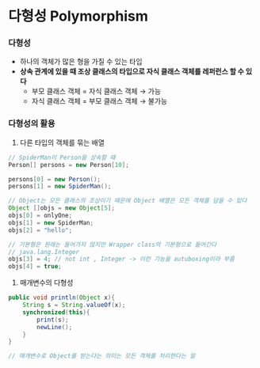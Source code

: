 # 다형성 Polymorphism


### 다형성

- 하나의 객체가 많은 형을 가질 수 있는 타입
- **상속 관계에 있을 때 조상 클래스의 타입으로 자식 클래스 객체를 레퍼런스 할 수 있다**
    - 부모 클래스 객체 = 자식 클래스 객체  → 가능
    - 자식 클래스 객체 = 부모 클래스 객체 → 불가능

### 다형성의 활용

1. 다른 타입의 객체를 묶는 배열

```java
// SpiderMan이 Person을 상속할 때
Person[] persons = new Person[10];

persons[0] = new Person();
persons[1] = new SpiderMan();

// Object는 모든 클래스의 조상이기 때문에 Object 배열은 모든 객체를 담을 수 있다
Object []objs = new Object[5];
objs[0] = onlyOne;
objs[1] = new SpiderMan;
objs[2] = "hello";

// 기본형은 원래는 들어가지 않지만 Wrapper class의 기본형으로 들어간다
// java.lang.Integer
objs[3] = 4; // not int , Integer -> 이런 기능을 autuboxing이라 부름
objs[4] = true;

```

1. 매개변수의 다형성

```java
public void println(Object x){
	String s = String.valueOf(x);
	synchronized(this){
		print(s);
		newLine();
	}
}

// 매개변수로 Object를 받는다는 의미는 모든 객체를 처리한다는 말
```
